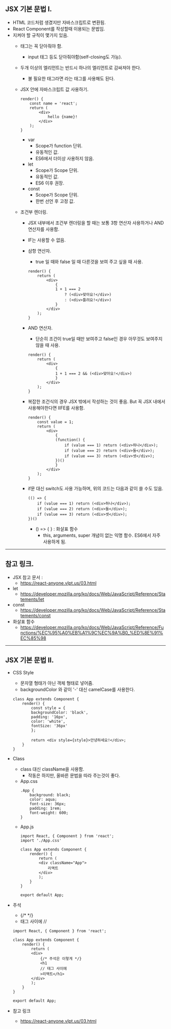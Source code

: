 ## JSX 기본 문법 I.
- HTML 코드처럼 생겼지만 자바스크립트로 변환됨.
- React Component를 작성할때 이용되는 문법임.
- 지켜야 할 규칙이 몇가지 있음.
    - 태그는 꼭 닫아줘야 함.
        - input 태그 등도 닫아줘야함(self-closing도 가능).
    - 두개 이상의 엘리먼트는 반드시 하나의 엘리먼트로 감싸져야 한다.
        - 불 필요한 태그라면 <Fragment>라는 태그를 사용해도 된다.

    - JSX 안에 자바스크립트 값 사용하기.
        ```
        render() {
            const name = 'react';
            return (
                <div>
                    hello {name}!
                </div>
            );
        }
        ```
        - var
            - Scope가 function 단위.
            - 유동적인 값.
            - ES6에서 더이상 사용하지 않음.
        - let
            - Scope가 Scope 단위.
            - 유동적인 값.
            - ES6 이후 권장.
        - const
            - Scope가 Scope 단위.
            - 한번 선언 후 고정 값.

    - 조건부 렌더링.
        - JSX 내부에서 조건부 렌더링을 할 때는 보통 3항 연산자 사용하거나 AND 연산자를 사용함.
        - IF는 사용할 수 없음.

        - 삼항 연산자.
            - true 일 때와 false 일 때 다른것을 보여 주고 싶을 때 사용.
            ```
            render() {
                return (
                    <div>
                        {
                        1 + 1 === 2 
                            ? (<div>맞아요!</div>)
                            : (<div>틀려요!</div>)
                        }
                    </div>
                );
            }
            ```
            
        - AND 연산자.
            - 단순히 조건이 true일 때만 보여주고 false인 경우 아무것도 보여주지 않을 때 사용.
            ```
            render() {
                return (
                    <div>
                        {
                        1 + 1 === 2 && (<div>맞아요!</div>)
                        }
                    </div>
                );
            }
            ```
        
        - 복잡한 조건식의 경우 JSX 밖에서 작성하는 것이 좋음. But 꼭 JSX 내에서 사용해야한다면 IIFE를 사용함.
            ```
            render() {
                const value = 1;
                return (
                    <div>
                        {
                        (function() {
                            if (value === 1) return (<div>하나</div>);
                            if (value === 2) return (<div>둘</div>);
                            if (value === 3) return (<div>셋</div>);
                        })()
                        }
                    </div>
                );
            }
            ```

        - if문 대신 switch도 사용 가능하며, 위의 코드는 다음과 같이 쓸 수도 있음.
            ```
            (() => {
                if (value === 1) return (<div>하나</div>);
                if (value === 2) return (<div>둘</div>);
                if (value === 3) return (<div>셋</div>);
            })()
            ```
            - () => {   } : 화살표 함수 
                - this, arguments, super 개념이 없는 익명 함수. ES6에서 자주 사용하게 됨.

- - -

## 참고 링크.
- JSX 참고 문서 : 
    - https://react-anyone.vlpt.us/03.html
- let
    - https://developer.mozilla.org/ko/docs/Web/JavaScript/Reference/Statements/let
- const
    - https://developer.mozilla.org/ko/docs/Web/JavaScript/Reference/Statements/const
- 화살표 함수
    - https://developer.mozilla.org/ko/docs/Web/JavaScript/Reference/Functions/%EC%95%A0%EB%A1%9C%EC%9A%B0_%ED%8E%91%EC%85%98

- - -

## JSX 기본 문법 II.
- CSS Style
    - 문자열 형태가 아닌 객체 형태로 넣어줌.
    - backgroundColor 와 같이 '-' 대신 camelCase를 사용한다.
    ```
    class App extends Component {
        render() {
            const style = {
            backgroundColor: 'black',
            padding: '16px',
            color: 'white',
            fontSize: '36px'
            };

            return <div style={style}>안녕하세요!</div>;
        }
    }
    ```
- Class
    - class 대신 className을 사용함.
        - 작동은 하지만, 올바른 문법을 따라 주는것이 좋다.
    - App.css
        ```
        .App {
            background: black;
            color: aqua;
            font-size: 36px;
            padding: 1rem;
            font-weight: 600;
        }
        ```
    - App.js
        ```
        import React, { Component } from 'react';
        import './App.css'

        class App extends Component {
            render() {
                return (
                <div className="App">
                    리액트
                </div>
                );
            }
        }

        export default App;
        ```
- 주석
    - {/*   */}
    - 태그 사이에 //
    ```
    import React, { Component } from 'react';

    class App extends Component {
        render() {
            return (
            <div>
                {/* 주석은 이렇게 */}
                <h1
                // 태그 사이에
                >리액트</h1>
            </div>
            );
        }
    }

    export default App;
    ```

- 참고 링크
    - https://react-anyone.vlpt.us/03.html